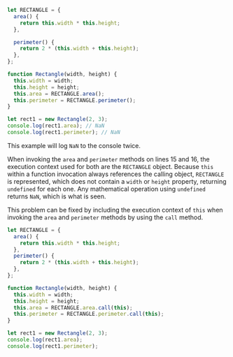 ```js
let RECTANGLE = {
  area() {
    return this.width * this.height;
  },

  perimeter() {
    return 2 * (this.width + this.height);
  },
};

function Rectangle(width, height) {
  this.width = width;
  this.height = height;
  this.area = RECTANGLE.area();
  this.perimeter = RECTANGLE.perimeter();
}

let rect1 = new Rectangle(2, 3);
console.log(rect1.area); // NaN
console.log(rect1.perimeter); // NaN
```

This example will log `NaN` to the console twice.

When invoking the `area` and `perimeter` methods on lines 15 and 16, the execution context used for both are the `RECTANGLE` object. Because `this` within a function invocation always references the calling object, `RECTANGLE` is represented, which does not contain a `width` or `height` property, returning `undefined` for each one. Any mathematical operation using `undefined` returns `NaN`, which is what is seen.

This problem can be fixed by including the execution context of `this` when invoking the `area` and `perimeter` methods by using the `call` method.

```js
let RECTANGLE = {
  area() {
    return this.width * this.height;
  },
  perimeter() {
    return 2 * (this.width + this.height);
  },
};

function Rectangle(width, height) {
  this.width = width;
  this.height = height;
  this.area = RECTANGLE.area.call(this);
  this.perimeter = RECTANGLE.perimeter.call(this);
}

let rect1 = new Rectangle(2, 3);
console.log(rect1.area);
console.log(rect1.perimeter);
```